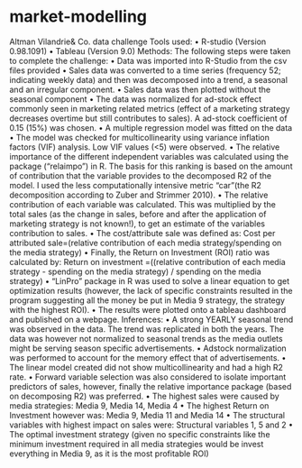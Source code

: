 # market-modelling

Altman Vilandrie& Co. data challenge
Tools used:
•	R-studio (Version 0.98.1091)
•	Tableau (Version 9.0)
Methods:
The following steps were taken to complete the challenge:
•	Data was imported into R-Studio from the csv files provided
•	Sales data was converted to a time series (frequency 52; indicating weekly data) and then was decomposed into a trend, a seasonal and an irregular component.
•	Sales data was then plotted without the seasonal component
•	The data was normalized for ad-stock effect commonly seen in marketing related metrics (effect of a marketing strategy decreases overtime but still contributes to sales). A ad-stock coefficient of 0.15 (15%) was chosen.
•	  A multiple regression model was fitted on the data 
•	The model was checked for multicollinearity using variance inflation factors (VIF) analysis. Low VIF values (<5) were observed.
•	The relative importance of the different independent variables was calculated using the package (“relaimpo”) in R. The basis for this ranking is based on the amount of contribution that the variable provides to the decomposed R2 of the model. I used the less computationally intensive metric “car”(the R2 decomposition according to Zuber and Strimmer 2010).
•	The relative contribution of each variable was calculated. This was multiplied by the total sales (as the change in sales, before and after the application of marketing strategy is not known!), to get an estimate of the variables contribution to sales.
•	The cost/attribute sale was defined as: 
Cost per attributed sale=(relative contribution of each media strategy/spending on the media strategy)
•	Finally, the Return on Investment (ROI) ratio was calculated by:
Return on investment =((relative contribution of each media strategy - spending on the media strategy) / spending on the media strategy)
•	“LinPro” package in R was used to solve a linear equation to get optimization results (however, the lack of specific constraints resulted in the program suggesting all the money be put in Media 9 strategy, the strategy with the highest ROI).
•	The results were plotted onto a tableau dashboard and published on a webpage.
Inferences:
•	A strong YEARLY seasonal trend was observed in the data. The trend was replicated in both the years. The data was however not normalized to seasonal trends as the media outlets might be serving season specific advertisements.
•	Adstock normalization was performed to account for the memory effect that of advertisements.
•	The linear model created did not show multicollinearity and had a high R2 rate.
•	Forward variable selection was also considered to isolate important predictors of sales, however, finally the relative importance package (based on decomposing R2) was preferred.
•	The highest sales were caused by media strategies: Media 9, Media 14, Media 4
•	The highest Return on Investment however was: Media 9, Media 11 and Media 14
•	The structural variables with highest impact on sales were: Structural variables 1, 5 and 2
•	The optimal investment strategy (given no specific constraints like the minimum investment required in all media strategies would be invest everything in Media 9, as it is the most profitable ROI)



